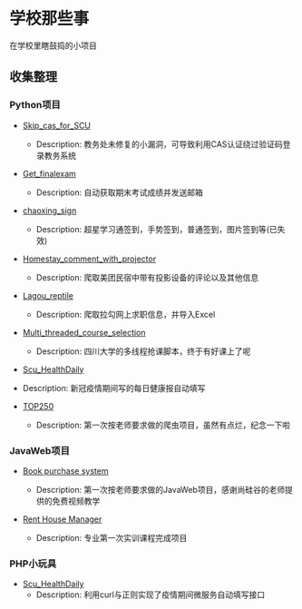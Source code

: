 # 学校那些事

 在学校里瞎鼓捣的小项目

## 收集整理

### Python项目

- [Skip_cas_for_SCU](https://github.com/Stakcery/Pjojects-in-SCU/tree/master/Python-Projects/Skip_cas_for_SCU)

  - Description: 教务处未修复的小漏洞，可导致利用CAS认证绕过验证码登录教务系统

- [Get_finalexam](https://github.com/Stakcery/Pjojects-in-SCU/tree/master/Python-Projects/Get_finalexam)

  - Description: 自动获取期末考试成绩并发送邮箱

- [chaoxing_sign](https://github.com/Stakcery/Pjojects-in-SCU/tree/master/Python-Projects/chaoxing_sign)

  - Description: 超星学习通签到，手势签到，普通签到，图片签到等(已失效)  
  
- [Homestay_comment_with_projector](https://github.com/Stakcery/Pjojects-in-SCU/tree/master/Python-Projects/Homestay_comment_with_projector)

  - Description: 爬取美团民宿中带有投影设备的评论以及其他信息

- [Lagou_reptile](https://github.com/Stakcery/Pjojects-in-SCU/tree/master/Python-Projects/Lagou_reptile)

  - Description: 爬取拉勾网上求职信息，并导入Excel
  
- [Multi_threaded_course_selection](https://github.com/Stakcery/Pjojects-in-SCU/tree/master/Python-Projects/Multi_threaded_course_selection)

  - Description: 四川大学的多线程抢课脚本，终于有好课上了呢

- [Scu_HealthDaily](https://github.com/Stakcery/Pjojects-in-SCU/tree/master/Python-Projects/Scu_HealthDaily)
- Description: 新冠疫情期间写的每日健康报自动填写


- [TOP250](https://github.com/Stakcery/Pjojects-in-SCU/tree/master/Python-Projects/TOP250)

  - Description: 第一次按老师要求做的爬虫项目，虽然有点烂，纪念一下啦

### JavaWeb项目

- [Book purchase system](https://github.com/Stakcery/Pjojects-in-SCU/tree/master/JavaWeb/practiceWithAtguigu)

  - Description: 第一次按老师要求做的JavaWeb项目，感谢尚硅谷的老师提供的免费视频教学

- [Rent House Manager](https://github.com/Stakcery/Pjojects-in-SCU/tree/master/JavaWeb/rentedHouseManager)

  - Description: 专业第一次实训课程完成项目

### PHP小玩具

- [Scu_HealthDaily](https://github.com/Stakcery/Pjojects-in-SCU/blob/master/PHP-For-Fun/wfw.php)
  - Description: 利用curl与正则实现了疫情期间微服务自动填写接口


